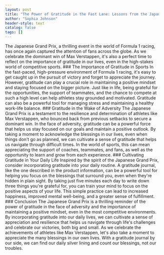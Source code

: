 ```yaml
---
layout: post
title: "The Power of Gratitude in the Fast Lane: Lessons from the Japanese Grand Prix"
author: "Sophia Johnson"
header-style: text
catalog: false
tags: []
---
```


The Japanese Grand Prix, a thrilling event in the world of Formula 1 racing, has once again captured the attention of fans across the globe. As we celebrate the dominant win of Max Verstappen, it's also a perfect time to reflect on the importance of gratitude in our lives, even in the high-stakes world of competitive sports. ### The Importance of Gratitude in Sports In the fast-paced, high-pressure environment of Formula 1 racing, it's easy to get caught up in the pursuit of victory and forget to appreciate the journey. However, gratitude can play a crucial role in maintaining a positive mindset and staying focused on the bigger picture. Just like in life, being grateful for the opportunities, the support of teammates, and the chance to compete at such a high level can help athletes stay grounded and motivated. Gratitude can also be a powerful tool for managing stress and maintaining a healthy work-life balance. ### Gratitude in the Wake of Adversity The Japanese Grand Prix is a testament to the resilience and determination of athletes like Max Verstappen, who bounced back from previous setbacks to secure a dominant win. In the face of adversity, gratitude can be a powerful force that helps us stay focused on our goals and maintain a positive outlook. By taking a moment to acknowledge the blessings in our lives, even when things don't go as planned, we can cultivate a sense of gratitude that helps us navigate through difficult times. In the world of sports, this can mean appreciating the support of coaches, teammates, and fans, as well as the opportunity to learn and grow from each experience. ### Cultivating Gratitude in Your Daily Life Inspired by the spirit of the Japanese Grand Prix, consider incorporating gratitude into your daily routine. A gratitude journal, like the one described in the product information, can be a powerful tool for helping you focus on the blessings that surround you, even when they're hidden in plain sight. By taking just five minutes each day to write down three things you're grateful for, you can train your mind to focus on the positive aspects of your life. This simple practice can lead to increased happiness, improved mental well-being, and a greater sense of fulfillment. ### Conclusion The Japanese Grand Prix is a thrilling reminder of the power of gratitude in the face of adversity and the importance of maintaining a positive mindset, even in the most competitive environments. By incorporating gratitude into our daily lives, we can cultivate a sense of appreciation and resilience that helps us navigate through life's challenges and celebrate our victories, both big and small. As we celebrate the achievements of athletes like Max Verstappen, let's also take a moment to appreciate the many blessings in our own lives. With a gratitude journal by our side, we can find our daily silver lining and count our blessings, not our troubles.